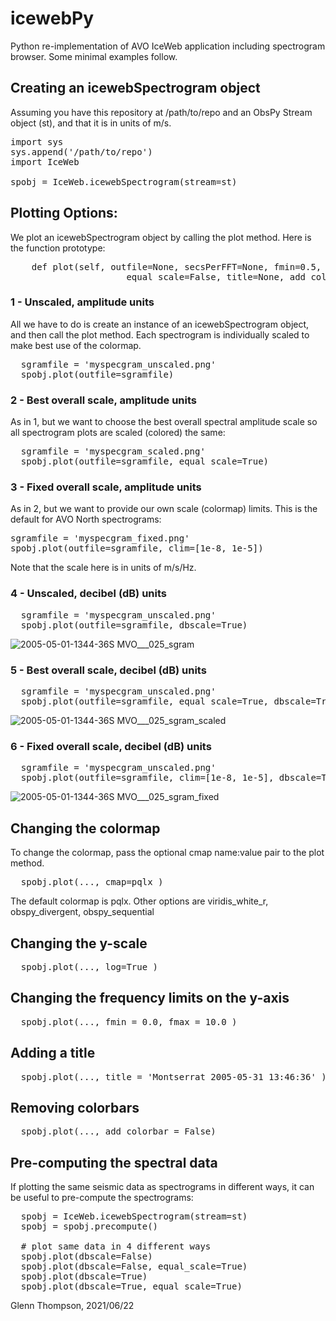 # icewebPy
Python re-implementation of AVO IceWeb application including spectrogram browser. Some minimal examples follow.

## Creating an icewebSpectrogram object

Assuming you have this repository at /path/to/repo and an ObsPy Stream object (st), and that it is in units of m/s.

<pre>
import sys
sys.append('/path/to/repo')
import IceWeb

spobj = IceWeb.icewebSpectrogram(stream=st)
</pre>

## Plotting Options:

We plot an icewebSpectrogram object by calling the plot method. Here is the function prototype:

<pre>
    def plot(self, outfile=None, secsPerFFT=None, fmin=0.5, fmax=20.0, log=False, cmap=pqlx, clim=None, \
                      equal_scale=False, title=None, add_colorbar=True, precompute=False, dbscale=True)
</pre>

### 1 - Unscaled, amplitude units

All we have to do is create an instance of an icewebSpectrogram object, and then call the plot method. Each spectrogram is individually scaled to make best use of the colormap.

<pre>
  sgramfile = 'myspecgram_unscaled.png'
  spobj.plot(outfile=sgramfile)
</pre>

### 2 - Best overall scale, amplitude units

As in 1, but we want to choose the best overall spectral amplitude scale so all spectrogram plots are scaled (colored) the same:

<pre>
  sgramfile = 'myspecgram_scaled.png'
  spobj.plot(outfile=sgramfile, equal_scale=True)
</pre>

### 3 - Fixed overall scale, amplitude units

As in 2, but we want to provide our own scale (colormap) limits. This is the default for AVO North spectrograms:

<pre>
sgramfile = 'myspecgram_fixed.png'
spobj.plot(outfile=sgramfile, clim=[1e-8, 1e-5])
</pre>

Note that the scale here is in units of m/s/Hz. 


### 4 -  Unscaled, decibel (dB) units
<pre>
  sgramfile = 'myspecgram_unscaled.png'
  spobj.plot(outfile=sgramfile, dbscale=True)
</pre>

![2005-05-01-1344-36S MVO___025_sgram](https://user-images.githubusercontent.com/233816/122980196-60daa980-d366-11eb-9349-b574a09701d5.png)


### 5 -  Best overall scale, decibel (dB) units
<pre>
  sgramfile = 'myspecgram_unscaled.png'
  spobj.plot(outfile=sgramfile, equal_scale=True, dbscale=True)
</pre>

![2005-05-01-1344-36S MVO___025_sgram_scaled](https://user-images.githubusercontent.com/233816/122980222-67692100-d366-11eb-8802-a13cde04744e.png)


### 6 -  Fixed overall scale, decibel (dB) units
<pre>
  sgramfile = 'myspecgram_unscaled.png'
  spobj.plot(outfile=sgramfile, clim=[1e-8, 1e-5], dbscale=True)
</pre>

![2005-05-01-1344-36S MVO___025_sgram_fixed](https://user-images.githubusercontent.com/233816/122980247-6e902f00-d366-11eb-85ef-53ade9fbca4e.png)


## Changing the colormap
To change the colormap, pass the optional cmap name:value pair to the plot method.

<pre>
  spobj.plot(..., cmap=pqlx )
</pre>

The default colormap is pqlx. Other options are viridis_white_r, obspy_divergent, obspy_sequential

## Changing the y-scale
<pre>
  spobj.plot(..., log=True )
</pre>

## Changing the frequency limits on the y-axis
<pre>
  spobj.plot(..., fmin = 0.0, fmax = 10.0 )
</pre>

## Adding a title
<pre>
  spobj.plot(..., title = 'Montserrat 2005-05-31 13:46:36' )
</pre>

## Removing colorbars
<pre>
  spobj.plot(..., add_colorbar = False)
</pre>

## Pre-computing the spectral data

If plotting the same seismic data as spectrograms in different ways, it can be useful to pre-compute the spectrograms:

<pre>
  spobj = IceWeb.icewebSpectrogram(stream=st)
  spobj = spobj.precompute()
  
  # plot same data in 4 different ways
  spobj.plot(dbscale=False)
  spobj.plot(dbscale=False, equal_scale=True)
  spobj.plot(dbscale=True)
  spobj.plot(dbscale=True, equal_scale=True)
</pre>


Glenn Thompson, 2021/06/22
